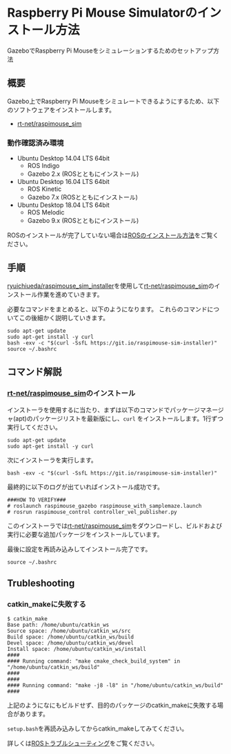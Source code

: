 # Raspberry Pi Mouse Simulatorのインストール方法

GazeboでRaspberry Pi Mouseをシミュレーションするためのセットアップ方法

## 概要

Gazebo上でRaspberry Pi Mouseをシミュレートできるようにするため、以下のソフトウェアをインストールします。

* [rt-net/raspimouse_sim](https://github.com/rt-net/raspimouse_sim)

### 動作確認済み環境

* Ubuntu Desktop 14.04 LTS 64bit
  * ROS Indigo
  * Gazebo 2.x (ROSとともにインストール)
* Ubuntu Desktop 16.04 LTS 64bit
  * ROS Kinetic
  * Gazebo 7.x (ROSとともにインストール)
* Ubuntu Desktop 18.04 LTS 64bit
  * ROS Melodic
  * Gazebo 9.x (ROSとともにインストール)

ROSのインストールが完了していない場合は[ROSのインストール方法](how_to_install_ros_kinetic.html)をご覧ください。

## 手順

[ryuichiueda/raspimouse_sim_installer](https://github.com/ryuichiueda/raspimouse_sim_installer)を使用して[rt-net/raspimouse_sim](https://github.com/rt-net/raspimouse_sim)のインストール作業を進めていきます。

必要なコマンドをまとめると、以下のようになります。
これらのコマンドについてこの後細かく説明していきます。

```
sudo apt-get update
sudo apt-get install -y curl
bash -exv -c "$(curl -SsfL https://git.io/raspimouse-sim-installer)"
source ~/.bashrc
```

## コマンド解説

### [rt-net/raspimouse_sim](https://github.com/rt-net/raspimouse_sim)のインストール

インストーラを使用するに当たり、まずは以下のコマンドでパッケージマネージャ(apt)のパッケージリストを最新版にし、`curl`
をインストールします。1行ずつ実行してください。

```
sudo apt-get update
sudo apt-get install -y curl
```

次にインストーラを実行します。

```
bash -exv -c "$(curl -SsfL https://git.io/raspimouse-sim-installer)"
```

最終的に以下のログが出ていればインストール成功です。

```
###HOW TO VERIFY###
# roslaunch raspimouse_gazebo raspimouse_with_samplemaze.launch
# rosrun raspimouse_control controller_vel_publisher.py
```

このインストーラでは[rt-net/raspimouse_sim](https://github.com/rt-net/raspimouse_sim.git)をダウンロードし、ビルドおよび実行に必要な追加パッケージをインストールしています。

最後に設定を再読み込みしてインストール完了です。

```
source ~/.bashrc
```

## Trubleshooting

### catkin_makeに失敗する

```
$ catkin_make
Base path: /home/ubuntu/catkin_ws
Source space: /home/ubuntu/catkin_ws/src
Build space: /home/ubuntu/catkin_ws/build
Devel space: /home/ubuntu/catkin_ws/devel
Install space: /home/ubuntu/catkin_ws/install
####
#### Running command: "make cmake_check_build_system" in "/home/ubuntu/catkin_ws/build"
####
####
#### Running command: "make -j8 -l8" in "/home/ubuntu/catkin_ws/build"
####
```
上記のようになにもビルドせず、目的のパッケージのcatkin_makeに失敗する場合があります。

`setup.bash`を再読み込みしてからcatkin_makeしてみてください。

詳しくは[ROSトラブルシューティング](troubleshooting#catkin_make-failed)をご覧ください。

